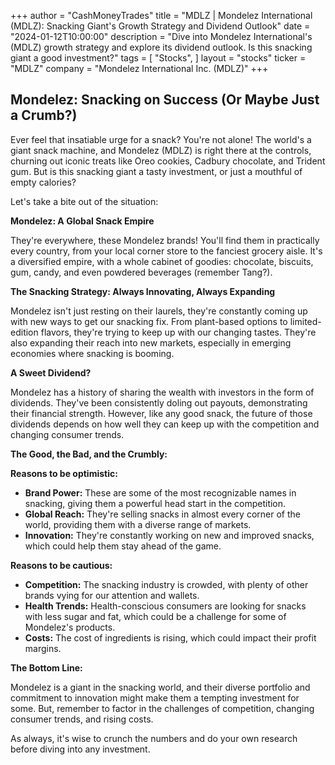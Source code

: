 +++
author = "CashMoneyTrades"
title = "MDLZ |  Mondelez International (MDLZ): Snacking Giant's Growth Strategy and Dividend Outlook"
date = "2024-01-12T10:00:00"
description = "Dive into Mondelez International's (MDLZ) growth strategy and explore its dividend outlook. Is this snacking giant a good investment?"
tags = [
"Stocks",
]
layout = "stocks"
ticker = "MDLZ"
company = "Mondelez International Inc. (MDLZ)"
+++
        


## Mondelez: Snacking on Success (Or Maybe Just a Crumb?)

Ever feel that insatiable urge for a snack? You're not alone! The world's a giant snack machine, and Mondelez (MDLZ) is right there at the controls, churning out iconic treats like Oreo cookies, Cadbury chocolate, and Trident gum. But is this snacking giant a tasty investment, or just a mouthful of empty calories? 

Let's take a bite out of the situation:

**Mondelez: A Global Snack Empire**

They're everywhere, these Mondelez brands! You'll find them in practically every country, from your local corner store to the fanciest grocery aisle. It's a diversified empire, with a whole cabinet of goodies: chocolate, biscuits, gum, candy, and even powdered beverages (remember Tang?). 

**The Snacking Strategy: Always Innovating, Always Expanding**

Mondelez isn't just resting on their laurels, they're constantly coming up with new ways to get our snacking fix. From plant-based options to limited-edition flavors, they're trying to keep up with our changing tastes. They're also expanding their reach into new markets, especially in emerging economies where snacking is booming. 

**A Sweet Dividend?**

Mondelez has a history of sharing the wealth with investors in the form of dividends. They've been consistently doling out payouts, demonstrating their financial strength. However, like any good snack, the future of those dividends depends on how well they can keep up with the competition and changing consumer trends. 

**The Good, the Bad, and the Crumbly:**

**Reasons to be optimistic:**

* **Brand Power:** These are some of the most recognizable names in snacking, giving them a powerful head start in the competition.
* **Global Reach:** They're selling snacks in almost every corner of the world, providing them with a diverse range of markets.
* **Innovation:** They're constantly working on new and improved snacks, which could help them stay ahead of the game. 

**Reasons to be cautious:**

* **Competition:** The snacking industry is crowded, with plenty of other brands vying for our attention and wallets.
* **Health Trends:** Health-conscious consumers are looking for snacks with less sugar and fat, which could be a challenge for some of Mondelez's products.
* **Costs:** The cost of ingredients is rising, which could impact their profit margins. 

**The Bottom Line:**

Mondelez is a giant in the snacking world, and their diverse portfolio and commitment to innovation might make them a tempting investment for some. But, remember to factor in the challenges of competition, changing consumer trends, and rising costs. 

As always, it's wise to crunch the numbers and do your own research before diving into any investment. 

        